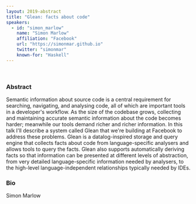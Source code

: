 ```yaml
---
layout: 2019-abstract
title: "Glean: facts about code"
speakers:
  - id: "simon_marlow"
    name: "Simon Marlow"
    affiliation: "Facebook"
    url: "https://simonmar.github.io"
    twitter: "simonmar"
    known-for: "Haskell"
---
```


<br/>

### Abstract

Semantic information about source code is a central requirement for
searching, navigating, and analysing code, all of which are important
tools in a developer's workflow.  As the size of the codebase grows,
collecting and maintaining accurate semantic information about the
code becomes harder; meanwhile our tools demand richer and richer
information.  In this talk I'll describe a system called Glean that
we're building at Facebook to address these problems. Glean is a
datalog-inspired storage and query engine that collects facts about
code from language-specific analysers and allows tools to query the
facts. Glean also supports automatically deriving facts so that
information can be presented at different levels of abstraction, from
very detailed language-specific information needed by analysers, to
the high-level language-independent relationships typically needed by
IDEs.


### Bio

Simon Marlow


